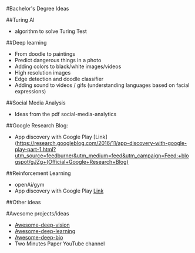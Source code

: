 #Bachelor's Degree Ideas

##Turing AI
- algorithm to solve Turing Test

##Deep learning
- From doodle to paintings
- Predict dangerous things in a photo
- Adding colors to black/white images/videos
- High resolution images
- Edge detection and doodle classifier
- Adding sound to videos / gifs (understanding languages based on facial expressions)

##Social Media Analysis
- Ideas from the pdf social-media-analytics

##Google Research Blog:
- App discovery with Google Play [Link](https://research.googleblog.com/2016/11/app-discovery-with-google-play-part-1.html?utm_source=feedburner&utm_medium=feed&utm_campaign=Feed:+blogspot/gJZg+(Official+Google+Research+Blog)

##Reinforcement Learning
- openAi/gym
- App discovery with Google Play [Link](https://research.googleblog.com/2016/11/app-discovery-with-google-play-part-1.html?utm_source=feedburner&utm_medium=feed&utm_campaign=Feed:+blogspot/gJZg+(Official+Google+Research+Blog))

##Other ideas

#Awesome projects/ideas
- [Awesome-deep-vision](https://github.com/kjw0612/awesome-deep-vision)
- [Awesome-deep-learning](https://github.com/ChristosChristofidis/awesome-deep-learning)
- [Awesome-deep-bio](https://github.com/gokceneraslan/awesome-deepbio)
- Two Minutes Paper YouTube channel
